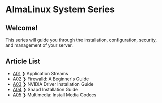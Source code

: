 # AlmaLinux System Series 

Welcome!
----
This series will guide you through the installation, configuration, security, and management of your server. 

**Article List**
----
- [A01](SystemSeriesA01.md) ❯ Application Streams
- [A02](FirewalldSeriesA01.md) ❯ Firewalld: A Beginner's Guide
- [A03](SystemSeriesA03.md) ❯ NVIDIA Driver Installation Guide
- [A04](SystemSeriesA04.md) ❯ Snapd Installation Guide
- [A05](SystemSeriesA05.md) ❯ Multimedia: Install Media Codecs

